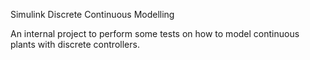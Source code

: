 Simulink Discrete Continuous Modelling

An internal project to perform some tests on how to model continuous plants with discrete controllers.

